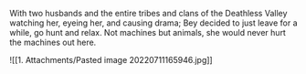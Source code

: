 With two husbands and the entire tribes and clans of the Deathless Valley watching her, eyeing her, and causing drama; Bey decided to just leave for a while, go hunt and relax. Not machines but animals, she would never hurt the machines out here.


![[1. Attachments/Pasted image 20220711165946.jpg]]